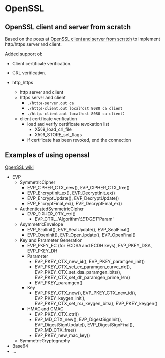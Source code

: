 # OpenSSL

## OpenSSL client and server from scratch

Based on the posts at [OpenSSL client and server from scratch](https://quuxplusone.github.io/blog/2020/01/24/openssl-part-1/) to implement http/https server and client.

Added support of:

* Client certificate verification.
* CRL verification.

* http_https
  * http server and client
  * https server and client
    * `./https-server.out ca`
    * `./https-client.out localhost 8080 ca client`
    * `./https-client.out localhost 8080 ca client2`
  * client certificate verification
    * load and verify certificate revokation list
      * X509_load_crl_file
      * X509_STORE_set_flags
    * if certificate has been revoked, end the connection

## Examples of using openssl

[OpenSSL wiki](https://wiki.openssl.org/index.php/Main_Page)

* EVP
  * SymmetricCipher
    * EVP_CIPHER_CTX_new(), EVP_CIPHER_CTX_free()
    * EVP_EncryptInit_ex(), EVP_DecryptInit_ex()
    * EVP_EncryptUpdate(), EVP_DecryptUpdate()
    * EVP_EncryptFinal_ex(), EVP_DecryptFinal_ex()
  * AuthenticatedSymmetricCipher
    * EVP_CIPHER_CTX_ctrl()
      * EVP_CTRL_'Algorithm'_SET/GET_'Param'
  * AsymmetricEnvelope
    * EVP_SealInit(), EVP_SealUpdate(), EVP_SealFinal()
    * EVP_OpenInit(), EVP_OpenUpdate(), EVP_OpenFinal()
  * Key and Parameter Generation
    * EVP_PKEY_EC (for ECDSA and ECDH keys), EVP_PKEY_DSA, EVP_PKEY_DH
    * Parameter
      * EVP_PKEY_CTX_new_id(), EVP_PKEY_paramgen_init()
      * EVP_PKEY_CTX_set_ec_paramgen_curve_nid(), EVP_PKEY_CTX_set_dsa_paramgen_bits(), EVP_PKEY_CTX_set_dh_paramgen_prime_len()
      * EVP_PKEY_paramgen()
    * Key
      * EVP_PKEY_CTX_new(), EVP_PKEY_CTX_new_id(), EVP_PKEY_keygen_init(), EVP_PKEY_CTX_set_rsa_keygen_bits(), EVP_PKEY_keygen()
    * HMAC and CMAC
      * EVP_PKEY_CTX_ctrl()
      * EVP_MD_CTX_new(), EVP_DigestSignInit(), EVP_DigestSignUpdate(), EVP_DigestSignFinal(), EVP_MD_CTX_free()
      * EVP_PKEY_new_mac_key()
  * ~~SymmetricCryptography~~
* Base64
* ...
